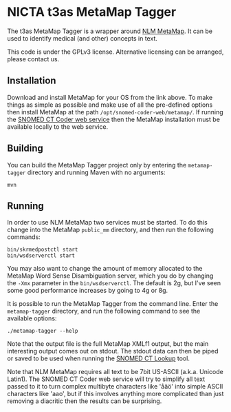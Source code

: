 # NICTA t3as MetaMap Tagger

The t3as MetaMap Tagger is a wrapper around [NLM MetaMap](http://metamap.nlm.nih.gov/). It can be used to identify medical (and other) concepts in text.

This code is under the GPLv3 license. Alternative licensing can be arranged, please contact us.

## Installation

Download and install MetaMap for your OS from the link above. To make things as simple as possible and make use of all the pre-defined options then install MetaMap at the path `/opt/snomed-coder-web/metamap/`. If running the [SNOMED CT Coder web service](../snomed-coder-web) then the MetaMap installation must be available locally to the web service.

## Building

You can build the MetaMap Tagger project only by entering the `metamap-tagger` directory and running Maven with no arguments:

    mvn

## Running

In order to use NLM MetaMap two services must be started. To do this change into the MetaMap `public_mm` directory, and then run the following commands:

    bin/skrmedpostctl start
    bin/wsdserverctl start

You may also want to change the amount of memory allocated to the MetaMap Word Sense Disambiguation server, which you do by changing the `-Xmx` parameter in the `bin/wsdserverctl`. The default is 2g, but I've seen some good performance increases by going to 4g or 8g.

It is possible to run the MetaMap Tagger from the command line. Enter the `metamap-tagger` directory, and run the following command to see the available options:

    ./metamap-tagger --help

Note that the output file is the full MetaMap XMLf1 output, but the main interesting output comes out on stdout. The stdout data can then be piped or saved to be used when running the [SNOMED CT Lookup](../snomedct-lookup) tool.

Note that NLM MetaMap requires all text to be 7bit US-ASCII (a.k.a. Unicode Latin1). The SNOMED CT Coder web service will try to simplify all text passed to it to turn complex multibyte characters like 'åäö' into simple ASCII characters like 'aao', but if this involves anything more complicated than just removing a diacritic then the results can be surprising.

